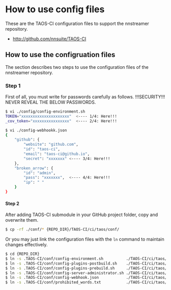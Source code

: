 # How to use config files

These are the TAOS-CI configuration files to support the nnstreamer repository.

- <http://github.com/nnsuite/TAOS-CI>

## How to use the configruation files

The section describes two steps to use the configuration files of the nnstreamer repository.

### Step 1

First of all, you must write for passwords carefully as follows.
!!!SECURITY!!! NEVER REVEAL THE BELOW PASSWORDS.

```bash
$ vi ./config/config-environment.sh
TOKEN="xxxxxxxxxxxxxxxxxxxxx"  <---- 1/4: Here!!!
_cov_token="xxxxxxxxxxxxxxxx"  <---- 2/4: Here!!!

$ vi ./config-webhookk.json
{
    "github": {
        "website": "github.com",
        "id": "taos-ci",
        "email": "taos-ci@github.io",
        "secret": "xxxxxxx" <---- 3/4: Here!!!
    },
    "broken_arrow": {
        "id": "admin",
        "pass": "xxxxxxx",  <---- 4/4: Here!!!
        "ip": " " 
    }
}
```

#### Step 2

After adding TAOS-CI submodule in your GitHub project folder, copy and overwrite them.

```bash
$ cp -rf ./conf/* {REPO_DIR}/TAOS-CI/ci/taos/conf/
```

Or you may just link the configuration files with the `ln` command to maintain changes effectively.

```bash
$ cd {REPO_DIR}
$ ln -s .TAOS-CI/conf/config-environment.sh          ./TAOS-CI/ci/taos/conf/config-environment.sh 
$ ln -s .TAOS-CI/conf/config-plugins-postbuild.sh    ./TAOS-CI/ci/taos/conf/config-plugins-postbuild.sh
$ ln -s .TAOS-CI/conf/config-plugins-prebuild.sh     ./TAOS-CI/ci/taos/conf/config-plugins-prebuild.sh
$ ln -s .TAOS-CI/conf/config-server-administrator.sh ./TAOS-CI/ci/taos/conf/config-server-administrator.sh
$ ln -s .TAOS-CI/conf/config-webhook.json            ./TAOS-CI/ci/taos/conf/config-webhook.json
$ ln -s .TAOS-CI/conf/prohibited_words.txt           ./TAOS-CI/ci/taos/conf/prohibited_words.txt
```
